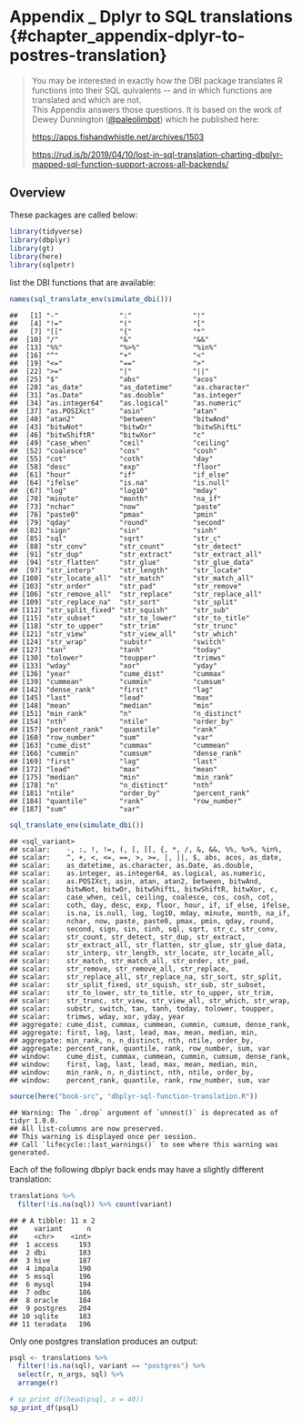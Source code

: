 # Appendix _ Dplyr to SQL translations {#chapter_appendix-dplyr-to-postres-translation}

> You may be interested in exactly how the DBI package translates R functions into their SQL quivalents -- and in which functions are translated and which are not.  
This Appendix answers those questions.  It is based on the work of Dewey Dunnington ([\@paleolimbot](http://twitter.com/paleolimbot)) which he published here: 
> 
> https://apps.fishandwhistle.net/archives/1503 
>
>  https://rud.is/b/2019/04/10/lost-in-sql-translation-charting-dbplyr-mapped-sql-function-support-across-all-backends/

## Overview

These packages are called below:

```r
library(tidyverse)
library(dbplyr)
library(gt)
library(here)
library(sqlpetr)
```
list the DBI functions that are available:

```r
names(sql_translate_env(simulate_dbi()))
```

```
##   [1] "-"               ":"               "!"              
##   [4] "!="              "("               "["              
##   [7] "[["              "{"               "*"              
##  [10] "/"               "&"               "&&"             
##  [13] "%%"              "%>%"             "%in%"           
##  [16] "^"               "+"               "<"              
##  [19] "<="              "=="              ">"              
##  [22] ">="              "|"               "||"             
##  [25] "$"               "abs"             "acos"           
##  [28] "as_date"         "as_datetime"     "as.character"   
##  [31] "as.Date"         "as.double"       "as.integer"     
##  [34] "as.integer64"    "as.logical"      "as.numeric"     
##  [37] "as.POSIXct"      "asin"            "atan"           
##  [40] "atan2"           "between"         "bitwAnd"        
##  [43] "bitwNot"         "bitwOr"          "bitwShiftL"     
##  [46] "bitwShiftR"      "bitwXor"         "c"              
##  [49] "case_when"       "ceil"            "ceiling"        
##  [52] "coalesce"        "cos"             "cosh"           
##  [55] "cot"             "coth"            "day"            
##  [58] "desc"            "exp"             "floor"          
##  [61] "hour"            "if"              "if_else"        
##  [64] "ifelse"          "is.na"           "is.null"        
##  [67] "log"             "log10"           "mday"           
##  [70] "minute"          "month"           "na_if"          
##  [73] "nchar"           "now"             "paste"          
##  [76] "paste0"          "pmax"            "pmin"           
##  [79] "qday"            "round"           "second"         
##  [82] "sign"            "sin"             "sinh"           
##  [85] "sql"             "sqrt"            "str_c"          
##  [88] "str_conv"        "str_count"       "str_detect"     
##  [91] "str_dup"         "str_extract"     "str_extract_all"
##  [94] "str_flatten"     "str_glue"        "str_glue_data"  
##  [97] "str_interp"      "str_length"      "str_locate"     
## [100] "str_locate_all"  "str_match"       "str_match_all"  
## [103] "str_order"       "str_pad"         "str_remove"     
## [106] "str_remove_all"  "str_replace"     "str_replace_all"
## [109] "str_replace_na"  "str_sort"        "str_split"      
## [112] "str_split_fixed" "str_squish"      "str_sub"        
## [115] "str_subset"      "str_to_lower"    "str_to_title"   
## [118] "str_to_upper"    "str_trim"        "str_trunc"      
## [121] "str_view"        "str_view_all"    "str_which"      
## [124] "str_wrap"        "substr"          "switch"         
## [127] "tan"             "tanh"            "today"          
## [130] "tolower"         "toupper"         "trimws"         
## [133] "wday"            "xor"             "yday"           
## [136] "year"            "cume_dist"       "cummax"         
## [139] "cummean"         "cummin"          "cumsum"         
## [142] "dense_rank"      "first"           "lag"            
## [145] "last"            "lead"            "max"            
## [148] "mean"            "median"          "min"            
## [151] "min_rank"        "n"               "n_distinct"     
## [154] "nth"             "ntile"           "order_by"       
## [157] "percent_rank"    "quantile"        "rank"           
## [160] "row_number"      "sum"             "var"            
## [163] "cume_dist"       "cummax"          "cummean"        
## [166] "cummin"          "cumsum"          "dense_rank"     
## [169] "first"           "lag"             "last"           
## [172] "lead"            "max"             "mean"           
## [175] "median"          "min"             "min_rank"       
## [178] "n"               "n_distinct"      "nth"            
## [181] "ntile"           "order_by"        "percent_rank"   
## [184] "quantile"        "rank"            "row_number"     
## [187] "sum"             "var"
```

```r
sql_translate_env(simulate_dbi())
```

```
## <sql_variant>
## scalar:    -, :, !, !=, (, [, [[, {, *, /, &, &&, %%, %>%, %in%,
## scalar:    ^, +, <, <=, ==, >, >=, |, ||, $, abs, acos, as_date,
## scalar:    as_datetime, as.character, as.Date, as.double,
## scalar:    as.integer, as.integer64, as.logical, as.numeric,
## scalar:    as.POSIXct, asin, atan, atan2, between, bitwAnd,
## scalar:    bitwNot, bitwOr, bitwShiftL, bitwShiftR, bitwXor, c,
## scalar:    case_when, ceil, ceiling, coalesce, cos, cosh, cot,
## scalar:    coth, day, desc, exp, floor, hour, if, if_else, ifelse,
## scalar:    is.na, is.null, log, log10, mday, minute, month, na_if,
## scalar:    nchar, now, paste, paste0, pmax, pmin, qday, round,
## scalar:    second, sign, sin, sinh, sql, sqrt, str_c, str_conv,
## scalar:    str_count, str_detect, str_dup, str_extract,
## scalar:    str_extract_all, str_flatten, str_glue, str_glue_data,
## scalar:    str_interp, str_length, str_locate, str_locate_all,
## scalar:    str_match, str_match_all, str_order, str_pad,
## scalar:    str_remove, str_remove_all, str_replace,
## scalar:    str_replace_all, str_replace_na, str_sort, str_split,
## scalar:    str_split_fixed, str_squish, str_sub, str_subset,
## scalar:    str_to_lower, str_to_title, str_to_upper, str_trim,
## scalar:    str_trunc, str_view, str_view_all, str_which, str_wrap,
## scalar:    substr, switch, tan, tanh, today, tolower, toupper,
## scalar:    trimws, wday, xor, yday, year
## aggregate: cume_dist, cummax, cummean, cummin, cumsum, dense_rank,
## aggregate: first, lag, last, lead, max, mean, median, min,
## aggregate: min_rank, n, n_distinct, nth, ntile, order_by,
## aggregate: percent_rank, quantile, rank, row_number, sum, var
## window:    cume_dist, cummax, cummean, cummin, cumsum, dense_rank,
## window:    first, lag, last, lead, max, mean, median, min,
## window:    min_rank, n, n_distinct, nth, ntile, order_by,
## window:    percent_rank, quantile, rank, row_number, sum, var
```


```r
source(here("book-src", "dbplyr-sql-function-translation.R"))
```

```
## Warning: The `.drop` argument of `unnest()` is deprecated as of tidyr 1.0.0.
## All list-columns are now preserved.
## This warning is displayed once per session.
## Call `lifecycle::last_warnings()` to see where this warning was generated.
```

Each of the following dbplyr back ends may have a slightly different translation:


```r
translations %>%
  filter(!is.na(sql)) %>% count(variant)
```

```
## # A tibble: 11 x 2
##    variant      n
##    <chr>    <int>
##  1 access     193
##  2 dbi        183
##  3 hive       187
##  4 impala     190
##  5 mssql      196
##  6 mysql      194
##  7 odbc       186
##  8 oracle     184
##  9 postgres   204
## 10 sqlite     183
## 11 teradata   196
```
Only one postgres translation produces an output:

```r
psql <- translations %>%
  filter(!is.na(sql), variant == "postgres") %>%
  select(r, n_args, sql) %>%
  arrange(r)

# sp_print_df(head(psql, n = 40))
sp_print_df(psql)
```

<!--html_preserve--><div id="htmlwidget-0c5b232e0570279d5e1d" style="width:100%;height:auto;" class="datatables html-widget"></div>
<script type="application/json" data-for="htmlwidget-0c5b232e0570279d5e1d">{"x":{"filter":"none","data":[["1","2","3","4","5","6","7","8","9","10","11","12","13","14","15","16","17","18","19","20","21","22","23","24","25","26","27","28","29","30","31","32","33","34","35","36","37","38","39","40","41","42","43","44","45","46","47","48","49","50","51","52","53","54","55","56","57","58","59","60","61","62","63","64","65","66","67","68","69","70","71","72","73","74","75","76","77","78","79","80","81","82","83","84","85","86","87","88","89","90","91","92","93","94","95","96","97","98","99","100","101","102","103","104","105","106","107","108","109","110","111","112","113","114","115","116","117","118","119","120","121","122","123","124","125","126","127","128","129","130","131","132","133","134","135","136","137","138","139","140","141","142","143","144","145","146","147","148","149","150","151","152","153","154","155","156","157","158","159","160","161","162","163","164","165","166","167","168","169","170","171","172","173","174","175","176","177","178","179","180","181","182","183","184","185","186","187","188","189","190","191","192","193","194","195","196","197","198","199","200","201","202","203","204"],["-arg1","!arg1","!arg1","!arg1","!arg1","!NULL","(arg1)","{    arg1}","abs(arg1)","acos(arg1)","all(arg1, arg2)","all(arg1)","any(arg1, arg2)","any(arg1)","arg1 - arg2","arg1 != arg2","arg1 * arg2","arg1 &amp; arg2","arg1 &amp;&amp; arg2","arg1 %in% arg2","arg1 + arg2","arg1 &lt; arg2","arg1 &lt;= arg2","arg1 == arg2","arg1 &gt; arg2","arg1 &gt;= arg2","arg1 | arg2","arg1 || arg2","arg1[arg2]","arg1/arg2","arg1%%arg2","arg1^arg2","arg1$arg2","as_date(arg1)","as_datetime(arg1)","as.character(arg1)","as.Date(arg1)","as.double(arg1)","as.integer(arg1)","as.integer64(arg1)","as.logical(arg1)","as.numeric(arg1)","as.POSIXct(arg1)","asin(arg1)","atan(arg1)","atan2(arg1, arg2)","between(arg1, arg2, arg3)","bitwAnd(arg1, arg2)","bitwNot(arg1)","bitwOr(arg1, arg2)","bitwShiftL(arg1, arg2)","bitwShiftR(arg1, arg2)","bitwXor(arg1, arg2)","c()","c(arg1, arg2, arg3, arg4, arg5, arg6, arg7, arg8, arg9, arg10,     arg11, arg12, arg13, arg14, arg15, arg16, arg17, arg18, arg19,     arg20, arg21, arg22, arg23, arg24, arg25, arg26, arg27, arg28,     arg29, arg30, arg31, arg32, arg33, arg34, arg35, arg36, arg37,     arg38, arg39, arg40, arg41, arg42, arg43, arg44, arg45, arg46,     arg47, arg48, arg49, arg50)","c(arg1, arg2, arg3)","c(arg1, arg2)","c(arg1)","ceil(arg1)","ceiling(arg1)","coalesce()","coalesce(arg1, arg2, arg3, arg4, arg5, arg6, arg7, arg8, arg9,     arg10, arg11, arg12, arg13, arg14, arg15, arg16, arg17, arg18,     arg19, arg20, arg21, arg22, arg23, arg24, arg25, arg26, arg27,     arg28, arg29, arg30, arg31, arg32, arg33, arg34, arg35, arg36,     arg37, arg38, arg39, arg40, arg41, arg42, arg43, arg44, arg45,     arg46, arg47, arg48, arg49, arg50)","coalesce(arg1, arg2, arg3)","coalesce(arg1, arg2)","coalesce(arg1)","cor(arg1, arg2)","cos(arg1)","cosh(arg1)","cot(arg1)","coth(arg1)","cov(arg1, arg2)","cume_dist()","cume_dist(arg1)","cummax(arg1, arg2)","cummax(arg1)","cummean(arg1, arg2)","cummean(arg1)","cummin(arg1, arg2)","cummin(arg1)","cumsum(arg1, arg2)","cumsum(arg1)","day(arg1)","dense_rank()","dense_rank(arg1)","desc(arg1)","exp(arg1)","first(arg1, arg2)","first(arg1)","floor(arg1)","grepl(arg1, arg2)","hour(arg1)","if (arg1) arg2","if (arg1) arg2 else arg3","if_else(arg1, arg2, arg3)","ifelse(arg1, arg2, arg3)","is.na(arg1)","is.null(arg1)","lag(arg1, arg2, arg3)","lag(arg1, arg2)","lag(arg1)","last(arg1, arg2)","last(arg1)","lead(arg1, arg2, arg3)","lead(arg1, arg2)","lead(arg1)","log(arg1, arg2)","log(arg1)","log10(arg1)","max(arg1, arg2)","max(arg1)","mday(arg1)","mean(arg1, arg2)","mean(arg1)","median(arg1)","min_rank()","min_rank(arg1)","min(arg1, arg2)","min(arg1)","minute(arg1)","month(arg1)","n_distinct(arg1)","n()","na_if(arg1, arg2)","nchar(arg1)","now()","nth(arg1, arg2, arg3)","nth(arg1, arg2)","ntile(arg1, arg2)","order_by(arg1, arg2)","paste()","paste(arg1, arg2, arg3, arg4, arg5, arg6, arg7, arg8, arg9, arg10,     arg11, arg12, arg13, arg14, arg15, arg16, arg17, arg18, arg19,     arg20, arg21, arg22, arg23, arg24, arg25, arg26, arg27, arg28,     arg29, arg30, arg31, arg32, arg33, arg34, arg35, arg36, arg37,     arg38, arg39, arg40, arg41, arg42, arg43, arg44, arg45, arg46,     arg47, arg48, arg49, arg50)","paste(arg1, arg2, arg3)","paste(arg1, arg2)","paste(arg1)","paste0()","paste0(arg1, arg2, arg3, arg4, arg5, arg6, arg7, arg8, arg9,     arg10, arg11, arg12, arg13, arg14, arg15, arg16, arg17, arg18,     arg19, arg20, arg21, arg22, arg23, arg24, arg25, arg26, arg27,     arg28, arg29, arg30, arg31, arg32, arg33, arg34, arg35, arg36,     arg37, arg38, arg39, arg40, arg41, arg42, arg43, arg44, arg45,     arg46, arg47, arg48, arg49, arg50)","paste0(arg1, arg2, arg3)","paste0(arg1, arg2)","paste0(arg1)","percent_rank()","percent_rank(arg1)","pmax()","pmax(arg1, arg2, arg3, arg4, arg5, arg6, arg7, arg8, arg9, arg10,     arg11, arg12, arg13, arg14, arg15, arg16, arg17, arg18, arg19,     arg20, arg21, arg22, arg23, arg24, arg25, arg26, arg27, arg28,     arg29, arg30, arg31, arg32, arg33, arg34, arg35, arg36, arg37,     arg38, arg39, arg40, arg41, arg42, arg43, arg44, arg45, arg46,     arg47, arg48, arg49, arg50)","pmax(arg1, arg2, arg3)","pmax(arg1, arg2)","pmax(arg1)","pmin()","pmin(arg1, arg2, arg3, arg4, arg5, arg6, arg7, arg8, arg9, arg10,     arg11, arg12, arg13, arg14, arg15, arg16, arg17, arg18, arg19,     arg20, arg21, arg22, arg23, arg24, arg25, arg26, arg27, arg28,     arg29, arg30, arg31, arg32, arg33, arg34, arg35, arg36, arg37,     arg38, arg39, arg40, arg41, arg42, arg43, arg44, arg45, arg46,     arg47, arg48, arg49, arg50)","pmin(arg1, arg2, arg3)","pmin(arg1, arg2)","pmin(arg1)","quarter(arg1)","rank()","rank(arg1)","round(arg1, arg2)","round(arg1)","row_number()","row_number(arg1)","sd(arg1, arg2)","sd(arg1)","second(arg1)","sign(arg1)","sin(arg1)","sinh(arg1)","sql(arg1, arg2, arg3, arg4, arg5, arg6, arg7, arg8, arg9, arg10,     arg11, arg12, arg13, arg14, arg15, arg16, arg17, arg18, arg19,     arg20, arg21, arg22, arg23, arg24, arg25, arg26, arg27, arg28,     arg29, arg30, arg31, arg32, arg33, arg34, arg35, arg36, arg37,     arg38, arg39, arg40, arg41, arg42, arg43, arg44, arg45, arg46,     arg47, arg48, arg49, arg50)","sql(arg1, arg2, arg3)","sql(arg1, arg2)","sql(arg1)","sqrt(arg1)","str_c()","str_c(arg1, arg2, arg3, arg4, arg5, arg6, arg7, arg8, arg9, arg10,     arg11, arg12, arg13, arg14, arg15, arg16, arg17, arg18, arg19,     arg20, arg21, arg22, arg23, arg24, arg25, arg26, arg27, arg28,     arg29, arg30, arg31, arg32, arg33, arg34, arg35, arg36, arg37,     arg38, arg39, arg40, arg41, arg42, arg43, arg44, arg45, arg46,     arg47, arg48, arg49, arg50)","str_c(arg1, arg2, arg3)","str_c(arg1, arg2)","str_c(arg1)","str_detect(arg1, arg2)","str_flatten(arg1, arg2)","str_length(arg1)","str_locate(arg1, arg2)","str_replace_all(arg1, arg2, arg3)","str_sub(arg1, arg2)","str_sub(arg1)","str_to_lower(arg1)","str_to_title(arg1)","str_to_upper(arg1)","str_trim(arg1)","substr(arg1, arg2, arg3)","sum(arg1, arg2)","sum(arg1)","switch(arg1, arg2, arg3, arg4, arg5, arg6, arg7, arg8, arg9,     arg10, arg11, arg12, arg13, arg14, arg15, arg16, arg17, arg18,     arg19, arg20, arg21, arg22, arg23, arg24, arg25, arg26, arg27,     arg28, arg29, arg30, arg31, arg32, arg33, arg34, arg35, arg36,     arg37, arg38, arg39, arg40, arg41, arg42, arg43, arg44, arg45,     arg46, arg47, arg48, arg49, arg50)","switch(arg1, arg2, arg3)","switch(arg1, arg2)","switch(arg1)","tan(arg1)","tanh(arg1)","today()","tolower(arg1)","toupper(arg1)","trimws(arg1)","var(arg1, arg2)","var(arg1)","wday(arg1)","xor(arg1, arg2)","yday(arg1)","year(arg1)"],[1,1,2,3,50,0,1,1,1,1,2,1,2,1,2,2,2,2,2,2,2,2,2,2,2,2,2,2,2,2,2,2,2,1,1,1,1,1,1,1,1,1,1,1,1,2,3,2,1,2,2,2,2,0,50,3,2,1,1,1,0,50,3,2,1,2,1,1,1,1,2,0,1,2,1,2,1,2,1,2,1,1,0,1,1,1,2,1,1,2,1,2,3,3,3,1,1,3,2,1,2,1,3,2,1,2,1,1,2,1,1,2,1,1,0,1,2,1,1,1,1,0,2,1,0,3,2,2,2,0,50,3,2,1,0,50,3,2,1,0,1,0,50,3,2,1,0,50,3,2,1,1,0,1,2,1,0,1,2,1,1,1,1,1,50,3,2,1,1,0,50,3,2,1,2,2,1,2,3,2,1,1,1,1,1,3,2,1,50,3,2,1,1,1,0,1,1,1,2,1,1,2,1,1],["-`arg1`","NOT(`arg1`)","NOT(`arg1`, `arg2`)","NOT(`arg1`, `arg2`, `arg3`)","NOT(`arg1`, `arg2`, `arg3`, `arg4`, `arg5`, `arg6`, `arg7`, `arg8`, `arg9`, `arg10`, `arg11`, `arg12`, `arg13`, `arg14`, `arg15`, `arg16`, `arg17`, `arg18`, `arg19`, `arg20`, `arg21`, `arg22`, `arg23`, `arg24`, `arg25`, `arg26`, `arg27`, `arg28`, `arg29`, `arg30`, `arg31`, `arg32`, `arg33`, `arg34`, `arg35`, `arg36`, `arg37`, `arg38`, `arg39`, `arg40`, `arg41`, `arg42`, `arg43`, `arg44`, `arg45`, `arg46`, `arg47`, `arg48`, `arg49`, `arg50`)","NOT()","(`arg1`)","(`arg1`)","ABS(`arg1`)","ACOS(`arg1`)","BOOL_AND(`arg1`) OVER ()","BOOL_AND(`arg1`) OVER ()","BOOL_OR(`arg1`) OVER ()","BOOL_OR(`arg1`) OVER ()","`arg1` - `arg2`","`arg1` != `arg2`","`arg1` * `arg2`","`arg1` AND `arg2`","`arg1` AND `arg2`","`arg1` IN `arg2`","`arg1` + `arg2`","`arg1` &lt; `arg2`","`arg1` &lt;= `arg2`","`arg1` = `arg2`","`arg1` &gt; `arg2`","`arg1` &gt;= `arg2`","`arg1` OR `arg2`","`arg1` OR `arg2`","CASE WHEN (`arg2`) THEN (`arg1`) END","`arg1` / `arg2`","`arg1` % `arg2`","POWER(`arg1`, `arg2`)","`arg1`.`arg2`","CAST(`arg1` AS DATE)","CAST(`arg1` AS TIMESTAMP)","CAST(`arg1` AS TEXT)","CAST(`arg1` AS DATE)","CAST(`arg1` AS NUMERIC)","CAST(`arg1` AS INTEGER)","CAST(`arg1` AS BIGINT)","CAST(`arg1` AS BOOLEAN)","CAST(`arg1` AS NUMERIC)","CAST(`arg1` AS TIMESTAMP)","ASIN(`arg1`)","ATAN(`arg1`)","ATAN2(`arg1`, `arg2`)","`arg1` BETWEEN `arg2` AND `arg3`","`arg1` &amp; `arg2`","~(`arg1`)","`arg1` | `arg2`","`arg1` &lt;&lt; `arg2`","`arg1` &gt;&gt; `arg2`","`arg1` # `arg2`","NULL","`arg1`","`arg1`","`arg1`","`arg1`","CEIL(`arg1`)","CEIL(`arg1`)","COALESCE()","COALESCE(`arg1`, `arg2`, `arg3`, `arg4`, `arg5`, `arg6`, `arg7`, `arg8`, `arg9`, `arg10`, `arg11`, `arg12`, `arg13`, `arg14`, `arg15`, `arg16`, `arg17`, `arg18`, `arg19`, `arg20`, `arg21`, `arg22`, `arg23`, `arg24`, `arg25`, `arg26`, `arg27`, `arg28`, `arg29`, `arg30`, `arg31`, `arg32`, `arg33`, `arg34`, `arg35`, `arg36`, `arg37`, `arg38`, `arg39`, `arg40`, `arg41`, `arg42`, `arg43`, `arg44`, `arg45`, `arg46`, `arg47`, `arg48`, `arg49`, `arg50`)","COALESCE(`arg1`, `arg2`, `arg3`)","COALESCE(`arg1`, `arg2`)","COALESCE(`arg1`)","CORR(`arg1`, `arg2`) OVER ()","COS(`arg1`)","(EXP(`arg1`) + EXP(-(`arg1`))) / 2","1 / TAN(`arg1`)","(EXP(2 * (`arg1`)) + 1) / (EXP(2 * (`arg1`)) - 1)","COVAR_SAMP(`arg1`, `arg2`) OVER ()","CUME_DIST() OVER ()","CUME_DIST() OVER (ORDER BY `arg1`)","MAX(`arg1`) OVER (ORDER BY `arg2` ROWS UNBOUNDED PRECEDING)","MAX(`arg1`) OVER (ROWS UNBOUNDED PRECEDING)","AVG(`arg1`) OVER (ORDER BY `arg2` ROWS UNBOUNDED PRECEDING)","AVG(`arg1`) OVER (ROWS UNBOUNDED PRECEDING)","MIN(`arg1`) OVER (ORDER BY `arg2` ROWS UNBOUNDED PRECEDING)","MIN(`arg1`) OVER (ROWS UNBOUNDED PRECEDING)","SUM(`arg1`) OVER (ORDER BY `arg2` ROWS UNBOUNDED PRECEDING)","SUM(`arg1`) OVER (ROWS UNBOUNDED PRECEDING)","EXTRACT(day FROM `arg1`)","DENSE_RANK() OVER ()","DENSE_RANK() OVER (ORDER BY `arg1`)","`arg1` DESC","EXP(`arg1`)","FIRST_VALUE(`arg1`) OVER (ORDER BY `arg2`)","FIRST_VALUE(`arg1`) OVER ()","FLOOR(`arg1`)","(`arg2`) ~ (`arg1`)","EXTRACT(hour FROM `arg1`)","CASE WHEN (`arg1`) THEN (`arg2`) END","CASE WHEN (`arg1`) THEN (`arg2`) WHEN NOT(`arg1`) THEN (`arg3`) END","CASE WHEN (`arg1`) THEN (`arg2`) WHEN NOT(`arg1`) THEN (`arg3`) END","CASE WHEN (`arg1`) THEN (`arg2`) WHEN NOT(`arg1`) THEN (`arg3`) END","((`arg1`) IS NULL)","((`arg1`) IS NULL)","LAG(`arg1`, NULL, `arg3`) OVER ()","LAG(`arg1`, NULL, NULL) OVER ()","LAG(`arg1`, 1, NULL) OVER ()","LAST_VALUE(`arg1`) OVER (ORDER BY `arg2`)","LAST_VALUE(`arg1`) OVER ()","LEAD(`arg1`, `arg2`, `arg3`) OVER ()","LEAD(`arg1`, `arg2`, NULL) OVER ()","LEAD(`arg1`, 1, NULL) OVER ()","LOG(`arg1`) / LOG(`arg2`)","LN(`arg1`)","LOG(`arg1`)","MAX(`arg1`) OVER ()","MAX(`arg1`) OVER ()","EXTRACT(day FROM `arg1`)","AVG(`arg1`) OVER ()","AVG(`arg1`) OVER ()","PERCENTILE_CONT(0.5) WITHIN GROUP (ORDER BY `arg1`) OVER ()","RANK() OVER ()","RANK() OVER (ORDER BY `arg1`)","MIN(`arg1`) OVER ()","MIN(`arg1`) OVER ()","EXTRACT(minute FROM `arg1`)","EXTRACT(MONTH FROM `arg1`)","COUNT(DISTINCT `arg1`) OVER ()","COUNT(*) OVER ()","NULLIF(`arg1`, `arg2`)","LENGTH(`arg1`)","CURRENT_TIMESTAMP","NTH_VALUE(`arg1`, NULL) OVER (ORDER BY `arg3`)","NTH_VALUE(`arg1`, NULL) OVER ()","NTILE(NULL) OVER (ORDER BY `arg1`)","`arg2`","CONCAT_WS(' ')","CONCAT_WS(' ', `arg1`, `arg2`, `arg3`, `arg4`, `arg5`, `arg6`, `arg7`, `arg8`, `arg9`, `arg10`, `arg11`, `arg12`, `arg13`, `arg14`, `arg15`, `arg16`, `arg17`, `arg18`, `arg19`, `arg20`, `arg21`, `arg22`, `arg23`, `arg24`, `arg25`, `arg26`, `arg27`, `arg28`, `arg29`, `arg30`, `arg31`, `arg32`, `arg33`, `arg34`, `arg35`, `arg36`, `arg37`, `arg38`, `arg39`, `arg40`, `arg41`, `arg42`, `arg43`, `arg44`, `arg45`, `arg46`, `arg47`, `arg48`, `arg49`, `arg50`)","CONCAT_WS(' ', `arg1`, `arg2`, `arg3`)","CONCAT_WS(' ', `arg1`, `arg2`)","CONCAT_WS(' ', `arg1`)","CONCAT_WS('')","CONCAT_WS('', `arg1`, `arg2`, `arg3`, `arg4`, `arg5`, `arg6`, `arg7`, `arg8`, `arg9`, `arg10`, `arg11`, `arg12`, `arg13`, `arg14`, `arg15`, `arg16`, `arg17`, `arg18`, `arg19`, `arg20`, `arg21`, `arg22`, `arg23`, `arg24`, `arg25`, `arg26`, `arg27`, `arg28`, `arg29`, `arg30`, `arg31`, `arg32`, `arg33`, `arg34`, `arg35`, `arg36`, `arg37`, `arg38`, `arg39`, `arg40`, `arg41`, `arg42`, `arg43`, `arg44`, `arg45`, `arg46`, `arg47`, `arg48`, `arg49`, `arg50`)","CONCAT_WS('', `arg1`, `arg2`, `arg3`)","CONCAT_WS('', `arg1`, `arg2`)","CONCAT_WS('', `arg1`)","PERCENT_RANK() OVER ()","PERCENT_RANK() OVER (ORDER BY `arg1`)","GREATEST()","GREATEST(`arg1`, `arg2`, `arg3`, `arg4`, `arg5`, `arg6`, `arg7`, `arg8`, `arg9`, `arg10`, `arg11`, `arg12`, `arg13`, `arg14`, `arg15`, `arg16`, `arg17`, `arg18`, `arg19`, `arg20`, `arg21`, `arg22`, `arg23`, `arg24`, `arg25`, `arg26`, `arg27`, `arg28`, `arg29`, `arg30`, `arg31`, `arg32`, `arg33`, `arg34`, `arg35`, `arg36`, `arg37`, `arg38`, `arg39`, `arg40`, `arg41`, `arg42`, `arg43`, `arg44`, `arg45`, `arg46`, `arg47`, `arg48`, `arg49`, `arg50`)","GREATEST(`arg1`, `arg2`, `arg3`)","GREATEST(`arg1`, `arg2`)","GREATEST(`arg1`)","LEAST()","LEAST(`arg1`, `arg2`, `arg3`, `arg4`, `arg5`, `arg6`, `arg7`, `arg8`, `arg9`, `arg10`, `arg11`, `arg12`, `arg13`, `arg14`, `arg15`, `arg16`, `arg17`, `arg18`, `arg19`, `arg20`, `arg21`, `arg22`, `arg23`, `arg24`, `arg25`, `arg26`, `arg27`, `arg28`, `arg29`, `arg30`, `arg31`, `arg32`, `arg33`, `arg34`, `arg35`, `arg36`, `arg37`, `arg38`, `arg39`, `arg40`, `arg41`, `arg42`, `arg43`, `arg44`, `arg45`, `arg46`, `arg47`, `arg48`, `arg49`, `arg50`)","LEAST(`arg1`, `arg2`, `arg3`)","LEAST(`arg1`, `arg2`)","LEAST(`arg1`)","EXTRACT(QUARTER FROM `arg1`)","RANK() OVER ()","RANK() OVER (ORDER BY `arg1`)","ROUND((`arg1`) :: numeric, NULL)","ROUND((`arg1`) :: numeric, 0)","ROW_NUMBER() OVER ()","ROW_NUMBER() OVER (ORDER BY `arg1`)","STDDEV_SAMP(`arg1`) OVER ()","STDDEV_SAMP(`arg1`) OVER ()","EXTRACT(second FROM `arg1`)","SIGN(`arg1`)","SIN(`arg1`)","(EXP(`arg1`) - EXP(-(`arg1`))) / 2","`arg1`","`arg1`","`arg1`","`arg1`","SQRT(`arg1`)","CONCAT_WS('')","CONCAT_WS('', `arg1`, `arg2`, `arg3`, `arg4`, `arg5`, `arg6`, `arg7`, `arg8`, `arg9`, `arg10`, `arg11`, `arg12`, `arg13`, `arg14`, `arg15`, `arg16`, `arg17`, `arg18`, `arg19`, `arg20`, `arg21`, `arg22`, `arg23`, `arg24`, `arg25`, `arg26`, `arg27`, `arg28`, `arg29`, `arg30`, `arg31`, `arg32`, `arg33`, `arg34`, `arg35`, `arg36`, `arg37`, `arg38`, `arg39`, `arg40`, `arg41`, `arg42`, `arg43`, `arg44`, `arg45`, `arg46`, `arg47`, `arg48`, `arg49`, `arg50`)","CONCAT_WS('', `arg1`, `arg2`, `arg3`)","CONCAT_WS('', `arg1`, `arg2`)","CONCAT_WS('', `arg1`)","STRPOS(`arg1`, `arg2`) &gt; 0","STRING_AGG(`arg1`, `arg2`) OVER ()","LENGTH(`arg1`)","STRPOS(`arg1`, `arg2`)","REGEXP_REPLACE(`arg1`, `arg2`, `arg3`)","SUBSTR(`arg1`, NULL)","SUBSTR(`arg1`, 1)","LOWER(`arg1`)","INITCAP(`arg1`)","UPPER(`arg1`)","LTRIM(RTRIM(`arg1`))","SUBSTR(`arg1`, NULL, NULL)","SUM(`arg1`) OVER ()","SUM(`arg1`) OVER ()","CASE `arg1` END","CASE `arg1` END","CASE `arg1` END","CASE `arg1` END","TAN(`arg1`)","(EXP(2 * (`arg1`)) - 1) / (EXP(2 * (`arg1`)) + 1)","CURRENT_DATE","LOWER(`arg1`)","UPPER(`arg1`)","LTRIM(RTRIM(`arg1`))","VAR_SAMP(`arg1`) OVER ()","VAR_SAMP(`arg1`) OVER ()","EXTRACT('dow' FROM DATE(`arg1`) + 0) + 1.0","`arg1` OR `arg2` AND NOT (`arg1` AND `arg2`)","EXTRACT(DOY FROM `arg1`)","EXTRACT(year FROM `arg1`)"]],"container":"<table class=\"display\">\n  <thead>\n    <tr>\n      <th> <\/th>\n      <th>r<\/th>\n      <th>n_args<\/th>\n      <th>sql<\/th>\n    <\/tr>\n  <\/thead>\n<\/table>","options":{"columnDefs":[{"className":"dt-right","targets":2},{"orderable":false,"targets":0}],"order":[],"autoWidth":false,"orderClasses":false}},"evals":[],"jsHooks":[]}</script><!--/html_preserve-->

